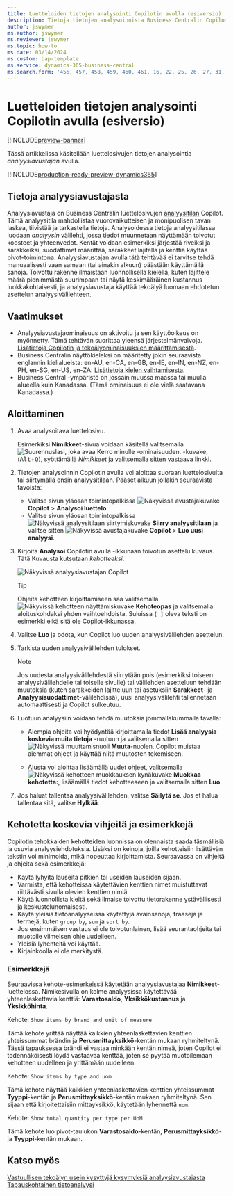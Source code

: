 ```yaml
---
title: Luetteloiden tietojen analysointi Copilotin avulla (esiversio)
description: Tietoja tietojen analysoinnista Business Centralin Copilotin avulla.
author: jswymer
ms.author: jswymer
ms.reviewer: jswymer
ms.topic: how-to
ms.date: 03/14/2024
ms.custom: bap-template
ms.service: dynamics-365-business-central
ms.search.form: '456, 457, 458, 459, 460, 461, 16, 22, 25, 26, 27, 31, 143, 144, 9300, 9301, 9303, 9304, 9305, 9306, 9307, 9309, 9310, 9311'
---
```

# <a name="analyze-data-in-lists-with-help-from-copilot-preview"></a>Luetteloiden tietojen analysointi Copilotin avulla (esiversio)

[!INCLUDE[preview-banner](includes/preview-banner.md)]

Tässä artikkelissa käsitellään luettelosivujen tietojen analysointia *analyysiavustajan* avulla.

[!INCLUDE[production-ready-preview-dynamics365](includes/production-ready-preview-dynamics365.md)]

## <a name="about-analysis-assist"></a>Tietoja analyysiavustajasta

Analyysiavustaja on Business Centralin luettelosivujen [analyysitilan](analysis-mode.md) Copilot. Tämä analyysitila mahdollistaa vuorovaikutteisen ja monipuolisen tavan laskea, tiivistää ja tarkastella tietoja. Analysoidessa tietoja analyysitilassa luodaan *analyysin* välilehti, jossa tiedot muunnetaan näyttämään toivotut koosteet ja yhteenvedot. Kentät voidaan esimerkiksi järjestää riveiksi ja sarakkeiksi, suodattimet määrittää, sarakkeet lajitella ja kenttiä käyttää pivot-toimintona. Analyysiavustajan avulla tätä tehtävää ei tarvitse tehdä manuaalisesti vaan samaan (tai ainakin alkuun) päästään käyttämällä sanoja. Toivottu rakenne ilmaistaan luonnollisella kielellä, kuten lajittele määrä pienimmästä suurimpaan tai näytä keskimääräinen kustannus luokkakohtaisesti, ja analyysiavustaja käyttää tekoälyä luomaan ehdotetun asettelun analyysivälilehteen.


<!-- 

 However, the data analysis mode requires some understanding of how to structure fields to meet the desired aggregations and summarizations. It requires you to move fields around to the appropriate areas within analysis mode pane which data rows and columns to display, specify filters, sorting, grouping, pivoting and totals. Analysis assist minimizes these requirments by enabling you to express the desired layout in words. , like "group which data rows and columns to display, specify filters, sorting, grouping, pivoting and totals
--> 
## <a name="prerequisites"></a>Vaatimukset

- Analyysiavustajaominaisuus on aktivoitu ja sen käyttöoikeus on myönnetty. Tämä tehtävän suorittaa yleensä järjestelmänvalvoja. [Lisätietoja Copilotin ja tekoälyominaisuuksien määrittämisestä](enable-ai.md).
- Business Centralin näyttökieleksi on määritetty jokin seuraavista englannin kielialueista: en-AU, en-CA, en-GB, en-IE, en-IN, en-NZ, en-PH, en-SG, en-US, en-ZA. [Lisätietoja kielen vaihtamisesta](ui-change-basic-settings.md#language).
- Business Central -ympäristö on jossain muussa maassa tai muulla alueella kuin Kanadassa. (Tämä ominaisuus ei ole vielä saatavana Kanadassa.)

<!--
> [!NOTE]
> You may notice some list pages that don't include the **Analyze** switch for changing to the analysis mode. The reason is that developers can disable analysis mode on specific pages by using the [AnalysisModeEnabled property](/dynamics365/business-central/dev-itpro/developer/properties/devenv-analysismodeenabled-property) in AL.-->

## <a name="get-started"></a>Aloittaminen

1. Avaa analysoitava luettelosivu.

   Esimerkiksi **Nimikkeet**-sivua voidaan käsitellä valitsemalla ![Suurennuslasi, joka avaa Kerro minulle -ominaisuuden.](media/ui-search/search_small.png) -kuvake, (<kbd>Alt</kbd>+<kbd>Q</kbd>), syöttämällä *Nimikkeet* ja valitsemalla sitten vastaava linkki.

1. Tietojen analysoinnin Copilotin avulla voi aloittaa suoraan luettelosivulta tai siirtymällä ensin analyysitilaan. Pääset alkuun jollakin seuraavista tavoista:

    - Valitse sivun yläosan toimintopalkissa ![Näkyvissä avustajakuvake](media/copilot-icon.png) **Copilot** > **Analysoi luettelo**.
    - Valitse sivun yläosan toimintopalkissa ![Näkyvissä analyysitilaan siirtymiskuvake](media/analysis-mode-icon.png) **Siirry analyysitilaan** ja valitse sitten ![Näkyvissä avustajakuvake](media/copilot-icon.png) **Copilot** > **Luo uusi analyysi**.

1. Kirjoita **Analysoi** Copilotin avulla -ikkunaan toivotun asettelu kuvaus. Tätä Kuvausta kutsutaan *kehotteeksi*.

    ![Näkyvissä analyysiavustajan Copilot](media/analysis-assist.png)

    > [!TIP]
    > Ohjeita kehotteen kirjoittamiseen saa valitsemalla ![Näkyvissä kehotteen näyttämiskuvake](media/prompt-guide-icon.png) **Kehoteopas** ja valitsemalla aloituskohdaksi yhden vaihtoehdoista. Suluissa `[ ]` oleva teksti on esimerkki eikä sitä ole Copilot-ikkunassa.

1. Valitse **Luo** ja odota, kun Copilot luo uuden analyysivälilehden asettelun.
1. Tarkista uuden analyysivälilehden tulokset.

   > [!NOTE]
   > Jos uudesta analyysivälilehdestä siirrytään pois (esimerkiksi toiseen analyysivälilehdelle tai toiselle sivulle) tai välilehden asetteluun tehdään muutoksia (kuten sarakkeiden lajitteluun tai asetuksiin **Sarakkeet**- ja **Analyysisuodattimet**-välilehdissä), uusi analyysivälilehti tallennetaan automaattisesti ja Copilot sulkeutuu.

1. Luotuun analyysiin voidaan tehdä muutoksia jommallakummalla tavalla:

   - Aiempia ohjeita voi hyödyntää kirjoittamalla tiedot **Lisää analyysia koskevia muita tietoja** -ruutuun ja valitsemalla sitten ![Näkyvissä muuttamisnuoli](media/analysis-assist-adjust-button.png) **Muuta**-nuolen. Copilot muistaa aiemmat ohjeet ja käyttää niitä muutosten tekemiseen.

   - Alusta voi aloittaa lisäämällä uudet ohjeet, valitsemalla ![Näkyvissä kehotteen muokkauksen kynäkuvake](media/edit-pencil.png) **Muokkaa kehotetta:**, lisäämällä tiedot kehotteeseen ja valitsemalla sitten **Luo**.

1. Jos haluat tallentaa analyysivälilehden, valitse **Säilytä se**. Jos et halua tallentaa sitä, valitse **Hylkää**.

## <a name="prompt-tips-and-examples"></a>Kehotetta koskevia vihjeitä ja esimerkkejä

Copilotin tehokkaiden kehotteiden luonnissa on olennaista saada täsmällisiä ja osuvia analyysiehdotuksia. Lisäksi on keinoja, joilla kehotteisiin lisättävän tekstin voi minimoida, mikä nopeuttaa kirjoittamista. Seuraavassa on vihjeitä ja ohjeita sekä esimerkkejä:

- Käytä lyhyitä lauseita pitkien tai useiden lauseiden sijaan.
- Varmista, että kehotteissa käytettävien kenttien nimet muistuttavat riittävästi sivulla olevien kenttien nimiä.
- Käytä luonnollista kieltä sekä ilmaise toivottu tietorakenne ystävällisesti ja keskustelunomaisesti.
- Käytä yleisiä tietoanalyyseissa käytettyjä avainsanoja, fraaseja ja termejä, kuten `group by`, `sum` ja `sort by`.
- Jos ensimmäisen vastaus ei ole toivotunlainen, lisää seurantaohjeita tai muotoile viimeisen ohje uudelleen.
- Yleisiä lyhenteitä voi käyttää.
- Kirjainkoolla ei ole merkitystä.

### <a name="examples"></a>Esimerkkejä

Seuraavissa kehote-esimerkeissä käytetään analyysiavustajaa **Nimikkeet**-luettelossa. Nimikesivulla on kolme analyysissa käytettävää yhteenlaskettavia kenttiä: **Varastosaldo**, **Yksikkökustannus** ja **Yksikköhinta**.

Kehote: `Show items by brand and unit of measure`

Tämä kehote yrittää näyttää kaikkien yhteenlaskettavien kenttien yhteissummat brändin ja **Perusmittayksikkö**-kentän mukaan ryhmiteltynä. Tässä tapauksessa brändi ei vastaa minkään kentän nimeä, joten Copilot ei todennäköisesti löydä vastaavaa kenttää, joten se pyytää muotoilemaan kehotteen uudelleen ja yrittämään uudelleen.

Kehote: `Show items by type and uom`

Tämä kehote näyttää kaikkien yhteenlaskettavien kenttien yhteissummat **Tyyppi**-kentän ja **Perusmittayksikkö**-kentän mukaan ryhmiteltynä. Sen sijaan että kirjoitettaisiin mittayksikkö, käytetään lyhennettä `uom`.

Kehote: `Show total quantity per type per UoM`

Tämä kehote luo pivot-taulukon **Varastosaldo**-kentän, **Perusmittayksikkö**- ja **Tyyppi**-kentän mukaan.

## <a name="see-also"></a>Katso myös

[Vastuullisen tekoälyn usein kysyttyjä kysymyksiä analyysiavustajasta](faqs-analysis-assist.md)  
[Tapauskohtainen tietoanalyysi](reports-adhoc-analysis.md)  
